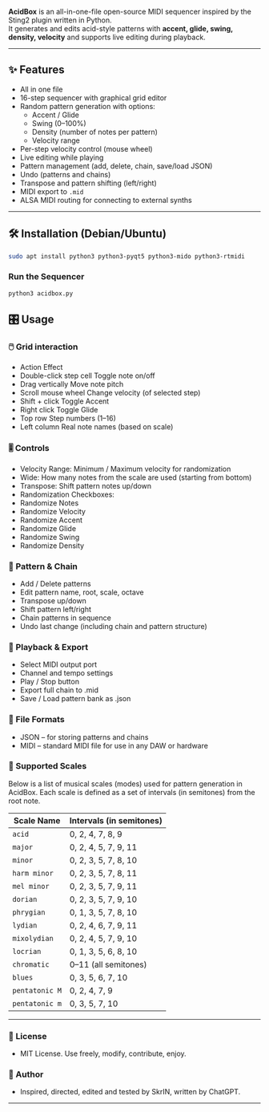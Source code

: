 **AcidBox** is an all-in-one-file open-source MIDI sequencer inspired by the Sting2 plugin written in Python.  
It generates and edits acid-style patterns with **accent, glide, swing, density, velocity** and supports live editing during playback.  

---

## ✨ Features
- All in one file
- 16-step sequencer with graphical grid editor
- Random pattern generation with options:
  - Accent / Glide
  - Swing (0–100%)
  - Density (number of notes per pattern)
  - Velocity range
- Per-step velocity control (mouse wheel)
- Live editing while playing
- Pattern management (add, delete, chain, save/load JSON)
- Undo (patterns and chains)
- Transpose and pattern shifting (left/right)
- MIDI export to `.mid`
- ALSA MIDI routing for connecting to external synths

---

## 🛠 Installation (Debian/Ubuntu)

```bash
sudo apt install python3 python3-pyqt5 python3-mido python3-rtmidi
```
###  Run the Sequencer

```bash
python3 acidbox.py
```

## 🎛️ Usage

### 🖱️ Grid interaction
- Action	Effect
- Double-click step cell	Toggle note on/off
- Drag vertically	Move note pitch
- Scroll mouse wheel	Change velocity (of selected step)
- Shift + click	Toggle Accent
- Right click	Toggle Glide
- Top row	Step numbers (1–16)
- Left column	Real note names (based on scale)

### 🎚️ Controls
- Velocity Range: Minimum / Maximum velocity for randomization
- Wide: How many notes from the scale are used (starting from bottom)
- Transpose: Shift pattern notes up/down
- Randomization Checkboxes:
- Randomize Notes
- Randomize Velocity
- Randomize Accent
- Randomize Glide
- Randomize Swing
- Randomize Density

### 🧩 Pattern & Chain
- Add / Delete patterns
- Edit pattern name, root, scale, octave
- Transpose up/down
- Shift pattern left/right
- Chain patterns in sequence
- Undo last change (including chain and pattern structure)

### 🎵 Playback & Export
- Select MIDI output port
- Channel and tempo settings
- Play / Stop button
- Export full chain to .mid
- Save / Load pattern bank as .json

### 💾 File Formats
- JSON – for storing patterns and chains
- MIDI – standard MIDI file for use in any DAW or hardware

### 🎼 Supported Scales
Below is a list of musical scales (modes) used for pattern generation in AcidBox. Each scale is defined as a set of intervals (in semitones) from the root note.

| Scale Name       | Intervals (in semitones)   |
|------------------|----------------------------|
| `acid`           | 0, 2, 4, 7, 8, 9           |
| `major`          | 0, 2, 4, 5, 7, 9, 11       |
| `minor`          | 0, 2, 3, 5, 7, 8, 10       |
| `harm minor`     | 0, 2, 3, 5, 7, 8, 11       |
| `mel minor`      | 0, 2, 3, 5, 7, 9, 11       |
| `dorian`         | 0, 2, 3, 5, 7, 9, 10       |
| `phrygian`       | 0, 1, 3, 5, 7, 8, 10       |
| `lydian`         | 0, 2, 4, 6, 7, 9, 11       |
| `mixolydian`     | 0, 2, 4, 5, 7, 9, 10       |
| `locrian`        | 0, 1, 3, 5, 6, 8, 10       |
| `chromatic`      | 0–11 (all semitones)       |
| `blues`          | 0, 3, 5, 6, 7, 10          |
| `pentatonic M`   | 0, 2, 4, 7, 9              |
| `pentatonic m`   | 0, 3, 5, 7, 10             |
-------------------------------------------------

### 🧪 License
- MIT License. Use freely, modify, contribute, enjoy.

### 👤 Author
- Inspired, directed, edited and tested by SkrIN, written by ChatGPT.
---    
